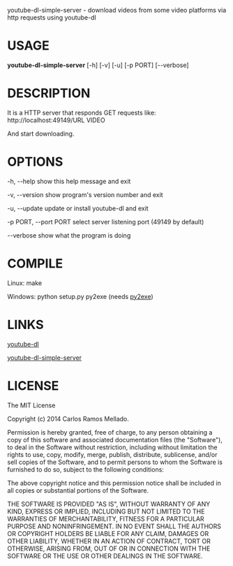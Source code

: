 youtube-dl-simple-server - download videos from some video platforms via http requests using youtube-dl

# USAGE
**youtube-dl-simple-server** [-h] [-v] [-u] [-p PORT] [--verbose]

# DESCRIPTION
It is a HTTP server that responds GET requests like:
http://localhost:49149/URL VIDEO

And start downloading.

# OPTIONS
-h, --help            show this help message and exit

-v, --version         show program's version number and exit

-u, --update          update or install youtube-dl and exit
                        
-p PORT, --port PORT  select server listening port (49149 by default)

--verbose             show what the program is doing

# COMPILE
Linux: make

Windows: python setup.py py2exe (needs [py2exe](http://www.py2exe.org/))

# LINKS
[youtube-dl](https://github.com/rg3/youtube-dl)

[youtube-dl-simple-server](https://github.com/r4mos/youtube-dl-simple-server)

# LICENSE
The MIT License

Copyright (c) 2014 Carlos Ramos Mellado.

Permission is hereby granted, free of charge, to any person obtaining a copy of this software and associated documentation files (the "Software"), to deal in the Software without restriction, including without limitation the rights to use, copy, modify, merge, publish, distribute, sublicense, and/or sell copies of the Software, and to permit persons to whom the Software is furnished to do so, subject to the following conditions:

The above copyright notice and this permission notice shall be included in all copies or substantial portions of the Software.

THE SOFTWARE IS PROVIDED "AS IS", WITHOUT WARRANTY OF ANY KIND, EXPRESS OR IMPLIED, INCLUDING BUT NOT LIMITED TO THE WARRANTIES OF MERCHANTABILITY, FITNESS FOR A PARTICULAR PURPOSE AND NONINFRINGEMENT. IN NO EVENT SHALL THE AUTHORS OR COPYRIGHT HOLDERS BE LIABLE FOR ANY CLAIM, DAMAGES OR OTHER LIABILITY, WHETHER IN AN ACTION OF CONTRACT, TORT OR OTHERWISE, ARISING FROM, OUT OF OR IN CONNECTION WITH THE SOFTWARE OR THE USE OR OTHER DEALINGS IN THE SOFTWARE.